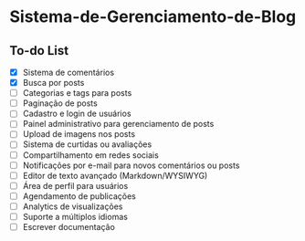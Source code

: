 # Sistema-de-Gerenciamento-de-Blog

## To-do List

- [x] Sistema de comentários
- [x] Busca por posts
- [ ] Categorias e tags para posts
- [ ] Paginação de posts
- [ ] Cadastro e login de usuários
- [ ] Painel administrativo para gerenciamento de posts
- [ ] Upload de imagens nos posts
- [ ] Sistema de curtidas ou avaliações
- [ ] Compartilhamento em redes sociais
- [ ] Notificações por e-mail para novos comentários ou posts
- [ ] Editor de texto avançado (Markdown/WYSIWYG)
- [ ] Área de perfil para usuários
- [ ] Agendamento de publicações
- [ ] Analytics de visualizações
- [ ] Suporte a múltiplos idiomas
- [ ] Escrever documentação
